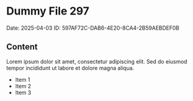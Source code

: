 # Dummy File 297

Date: 2025-04-03
ID: 597AF72C-DAB6-4E20-8CA4-2B59AEBDEF0B

## Content

Lorem ipsum dolor sit amet, consectetur adipiscing elit.
Sed do eiusmod tempor incididunt ut labore et dolore magna aliqua.

* Item 1
* Item 2
* Item 3
